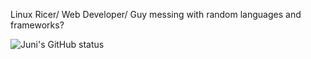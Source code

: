 Linux Ricer/ Web Developer/ Guy messing with random languages and frameworks?

![Juni's GitHub status](https://github-readme-stats.vercel.app/api?username=junikimm717&theme=gruvbox)
